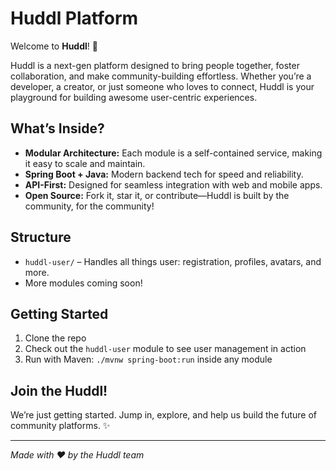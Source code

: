 # Huddl Platform

Welcome to **Huddl**! 🚀

Huddl is a next-gen platform designed to bring people together, foster collaboration, and make community-building effortless. Whether you’re a developer, a creator, or just someone who loves to connect, Huddl is your playground for building awesome user-centric experiences.

## What’s Inside?
- **Modular Architecture:** Each module is a self-contained service, making it easy to scale and maintain.
- **Spring Boot + Java:** Modern backend tech for speed and reliability.
- **API-First:** Designed for seamless integration with web and mobile apps.
- **Open Source:** Fork it, star it, or contribute—Huddl is built by the community, for the community!

## Structure
- `huddl-user/` – Handles all things user: registration, profiles, avatars, and more.
- More modules coming soon!

## Getting Started
1. Clone the repo
2. Check out the `huddl-user` module to see user management in action
3. Run with Maven: `./mvnw spring-boot:run` inside any module

## Join the Huddl!
We’re just getting started. Jump in, explore, and help us build the future of community platforms. ✨

---

*Made with ❤️ by the Huddl team*
